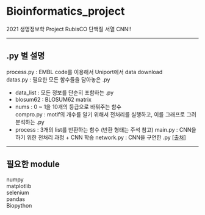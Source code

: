 # Bioinformatics_project
2021 생명정보학 Project
RubisCO 단백질 서열 CNN!!

* * *
## .py 별 설명
process.py : EMBL code를 이용해서 Uniport에서 data download  
datas.py : 필요한 모든 함수들을 담아놓은 .py  
- data_list : 모든 정보를 단순히 포함하는 .py
- blosum62 : BLOSUM62 matrix
- nums : 0 ~ 1을 10개의 등급으로 바꿔주는 함수  
compro.py : motif의 개수를 알기 위해서 전처리를 실행하고, 이를 그래프로 그려 분석하는 .py  
- process : 3개의 list를 반환하는 함수 (반환 형태는 주석 참고)
main.py : CNN을 하기 위한 전처리 과정 + CNN 학습
network.py : CNN을 구연한 .py [[출처]](https://github.com/MichalDanielDobrzanski/DeepLearningPython)  

* * *
## 필요한 module
numpy  
matplotlib  
selenium  
pandas  
Biopython  
